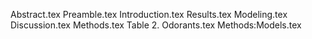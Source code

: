 Abstract.tex
Preamble.tex
Introduction.tex
Results.tex
Modeling.tex
Discussion.tex
Methods.tex
Table 2. Odorants.tex
Methods:Models.tex
